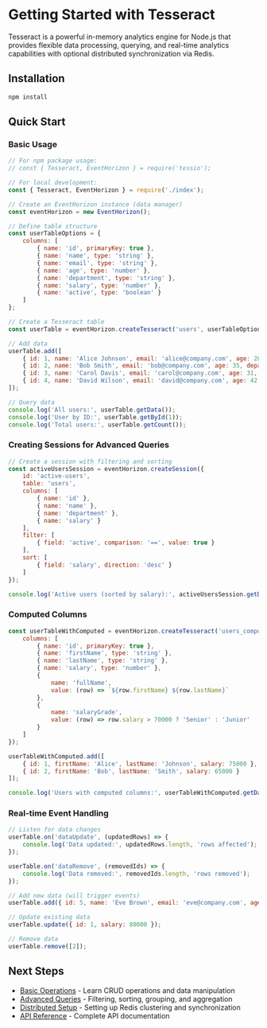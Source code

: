 # Getting Started with Tesseract

Tesseract is a powerful in-memory analytics engine for Node.js that provides flexible data processing, querying, and real-time analytics capabilities with optional distributed synchronization via Redis.

## Installation

```bash
npm install
```

## Quick Start

### Basic Usage

```javascript
// For npm package usage:
// const { Tesseract, EventHorizon } = require('tessio');

// For local development:
const { Tesseract, EventHorizon } = require('./index');

// Create an EventHorizon instance (data manager)
const eventHorizon = new EventHorizon();

// Define table structure
const userTableOptions = {
    columns: [
        { name: 'id', primaryKey: true },
        { name: 'name', type: 'string' },
        { name: 'email', type: 'string' },
        { name: 'age', type: 'number' },
        { name: 'department', type: 'string' },
        { name: 'salary', type: 'number' },
        { name: 'active', type: 'boolean' }
    ]
};

// Create a Tesseract table
const userTable = eventHorizon.createTesseract('users', userTableOptions);

// Add data
userTable.add([
    { id: 1, name: 'Alice Johnson', email: 'alice@company.com', age: 28, department: 'Engineering', salary: 75000, active: true },
    { id: 2, name: 'Bob Smith', email: 'bob@company.com', age: 35, department: 'Marketing', salary: 65000, active: true },
    { id: 3, name: 'Carol Davis', email: 'carol@company.com', age: 31, department: 'Engineering', salary: 80000, active: false },
    { id: 4, name: 'David Wilson', email: 'david@company.com', age: 42, department: 'Sales', salary: 70000, active: true }
]);

// Query data
console.log('All users:', userTable.getData());
console.log('User by ID:', userTable.getById(1));
console.log('Total users:', userTable.getCount());
```

### Creating Sessions for Advanced Queries

```javascript
// Create a session with filtering and sorting
const activeUsersSession = eventHorizon.createSession({
    id: 'active-users',
    table: 'users',
    columns: [
        { name: 'id' },
        { name: 'name' },
        { name: 'department' },
        { name: 'salary' }
    ],
    filter: [
        { field: 'active', comparison: '==', value: true }
    ],
    sort: [
        { field: 'salary', direction: 'desc' }
    ]
});

console.log('Active users (sorted by salary):', activeUsersSession.getData());
```

### Computed Columns

```javascript
const userTableWithComputed = eventHorizon.createTesseract('users_computed', {
    columns: [
        { name: 'id', primaryKey: true },
        { name: 'firstName', type: 'string' },
        { name: 'lastName', type: 'string' },
        { name: 'salary', type: 'number' },
        { 
            name: 'fullName', 
            value: (row) => `${row.firstName} ${row.lastName}` 
        },
        { 
            name: 'salaryGrade', 
            value: (row) => row.salary > 70000 ? 'Senior' : 'Junior' 
        }
    ]
});

userTableWithComputed.add([
    { id: 1, firstName: 'Alice', lastName: 'Johnson', salary: 75000 },
    { id: 2, firstName: 'Bob', lastName: 'Smith', salary: 65000 }
]);

console.log('Users with computed columns:', userTableWithComputed.getData());
```

### Real-time Event Handling

```javascript
// Listen for data changes
userTable.on('dataUpdate', (updatedRows) => {
    console.log('Data updated:', updatedRows.length, 'rows affected');
});

userTable.on('dataRemove', (removedIds) => {
    console.log('Data removed:', removedIds.length, 'rows removed');
});

// Add new data (will trigger events)
userTable.add({ id: 5, name: 'Eve Brown', email: 'eve@company.com', age: 29, department: 'HR', salary: 60000, active: true });

// Update existing data
userTable.update({ id: 1, salary: 80000 });

// Remove data
userTable.remove([2]);
```

## Next Steps

- [Basic Operations](BASIC_OPERATIONS.md) - Learn CRUD operations and data manipulation
- [Advanced Queries](ADVANCED_QUERIES.md) - Filtering, sorting, grouping, and aggregation
- [Distributed Setup](DISTRIBUTED_SETUP.md) - Setting up Redis clustering and synchronization
- [API Reference](../API_DOCUMENTATION.md) - Complete API documentation
